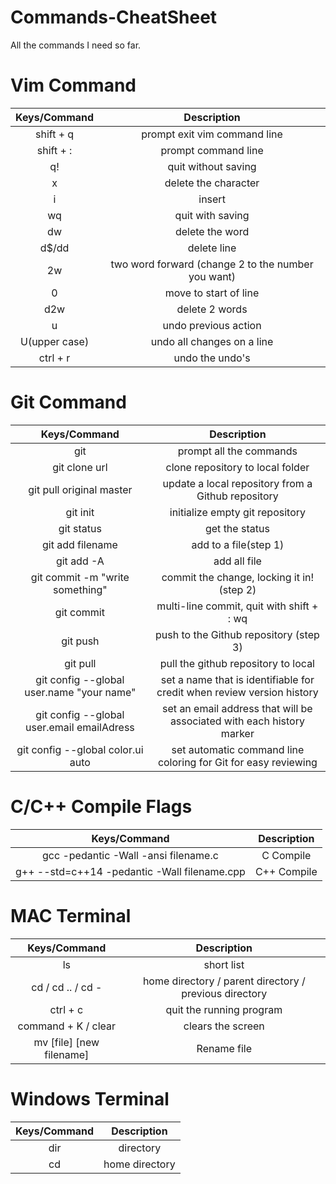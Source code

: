 # **Commands-CheatSheet**
All the commands I need so far.

# Vim Command

| Keys/Command | Description |
|:---:|:---:|
| shift + q | prompt exit vim command line |
| shift + : | prompt command line |
| q! | quit without saving |
| x | delete the character |
| i | insert |
| wq | quit with saving |
| dw | delete the word |
| d$/dd | delete line |
| 2w | two word forward (change 2 to the number you want) |
| 0 | move to start of line |
| d2w | delete 2 words |
| u | undo previous action |
| U(upper case) | undo all changes on a line |
| ctrl + r | undo the undo's |

# Git Command

| Keys/Command | Description |
|:---:|:---:|
| git | prompt all the commands |
| git clone url | clone repository to local folder |
| git pull original master | update a local repository from a Github repository |
| git init | initialize empty git repository |
| git status | get the status |
| git add filename | add to a file(step 1) |
| git add -A | add all file |
| git commit -m "write something" | commit the change, locking it in!(step 2) |
| git commit | multi-line commit, quit with shift + : wq |
| git push | push to the Github repository (step 3) |
| git pull | pull the github repository to local |
| git config --global user.name "your name" | set a name that is identifiable for credit when review version history |
| git config --global user.email emailAdress | set an email address that will be associated with each history marker |
| git config --global color.ui auto | set automatic command line coloring for Git for easy reviewing |

# C/C++ Compile Flags

| Keys/Command | Description |
|:---:|:---:|
| gcc -pedantic -Wall -ansi filename.c | C Compile |
| g++ --std=c++14 -pedantic -Wall filename.cpp | C++ Compile |

# MAC Terminal

| Keys/Command | Description |
|:---:|:---:|
| ls | short list |
| cd / cd .. / cd - | home directory / parent directory / previous directory |
| ctrl + c | quit the running program |
| command + K / clear | clears the screen |
| mv [file] [new filename] | Rename file | 

# Windows Terminal
| Keys/Command | Description |
|:---:|:---:|
| dir | directory |
| cd | home directory |






